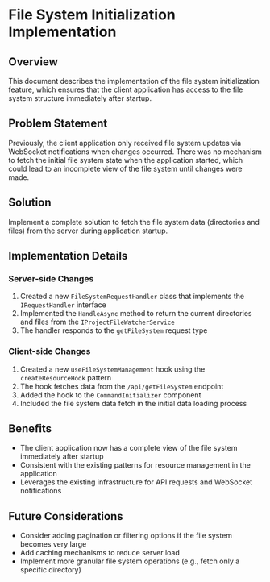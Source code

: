 ﻿# File System Initialization Implementation

## Overview
This document describes the implementation of the file system initialization feature, which ensures that the client application has access to the file system structure immediately after startup.

## Problem Statement
Previously, the client application only received file system updates via WebSocket notifications when changes occurred. There was no mechanism to fetch the initial file system state when the application started, which could lead to an incomplete view of the file system until changes were made.

## Solution
Implement a complete solution to fetch the file system data (directories and files) from the server during application startup.

## Implementation Details

### Server-side Changes
1. Created a new `FileSystemRequestHandler` class that implements the `IRequestHandler` interface
2. Implemented the `HandleAsync` method to return the current directories and files from the `IProjectFileWatcherService`
3. The handler responds to the `getFileSystem` request type

### Client-side Changes
1. Created a new `useFileSystemManagement` hook using the `createResourceHook` pattern
2. The hook fetches data from the `/api/getFileSystem` endpoint
3. Added the hook to the `CommandInitializer` component
4. Included the file system data fetch in the initial data loading process

## Benefits
- The client application now has a complete view of the file system immediately after startup
- Consistent with the existing patterns for resource management in the application
- Leverages the existing infrastructure for API requests and WebSocket notifications

## Future Considerations
- Consider adding pagination or filtering options if the file system becomes very large
- Add caching mechanisms to reduce server load
- Implement more granular file system operations (e.g., fetch only a specific directory)